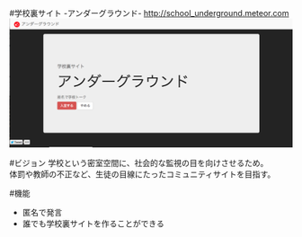 #学校裏サイト -アンダーグラウンド-
http://school_underground.meteor.com
![](public/scsho.png)

#ビジョン
学校という密室空間に、社会的な監視の目を向けさせるため。  
体罰や教師の不正など、生徒の目線にたったコミュニティサイトを目指す。

#機能
- 匿名で発言
- 誰でも学校裏サイトを作ることができる

